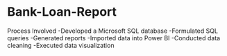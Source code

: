 # Bank-Loan-Report

Process Involved
-Developed a Microsoft SQL database
-Formulated SQL queries
-Generated reports
-Imported data into Power BI
-Conducted data cleaning
-Executed data visualization
